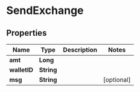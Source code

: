
# SendExchange

## Properties
Name | Type | Description | Notes
------------ | ------------- | ------------- | -------------
**amt** | **Long** |  | 
**walletID** | **String** |  | 
**msg** | **String** |  |  [optional]



